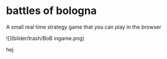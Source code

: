 # battles of bologna
 A small real time strategy game that you can play in the browser
 
![](bilder/trash/BoB ingame.png)

hej
